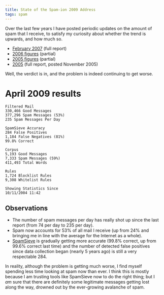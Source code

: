 ```yaml
---
title: State of the Spam-ion 2009 Address
tags: spam
---
```


Over the last few years I have posted periodic updates on the amount of spam that I receive, to satisfy my curiosity about whether the trend is upwards, and how much so.

-   [February 2007](http://wincent.com/a/about/wincent/weblog/archives/2007/02/is_spam_solved.php) (full report)
-   [2006 figures](http://wincent.com/a/about/wincent/weblog/archives/2006/01/spam_will_be_so.php) (partial)
-   [2005 figures](http://wincent.com/a/about/wincent/weblog/archives/2006/01/spam_to_be_elim.php) (partial)
-   [2005](http://wincent.com/a/about/wincent/weblog/archives/2005/11/spamsieve_one_y.php) (full report, posted November 2005)

Well, the verdict is in, and the problem is indeed continuing to get worse.

# April 2009 results

    Filtered Mail
    330,466 Good Messages
    377,296 Spam Messages (53%)
    235 Spam Messages Per Day

    SpamSieve Accuracy
    284 False Positives
    1,184 False Negatives (81%)
    99.8% Correct

    Corpus
    5,193 Good Messages
    7,333 Spam Messages (59%)
    411,493 Total Words

    Rules
    1,724 Blocklist Rules
    9,308 Whitelist Rules

    Showing Statistics Since
    10/11/2004 11:42

## Observations

-   The number of spam messages per day has really shot up since the last report (from 74 per day to 235 per day).
-   Spam now accounts for 53% of all mail I receive (up from 24% and bringing me in line with the average for the Internet as a whole).
-   [SpamSieve](/wiki/SpamSieve) is gradually getting more accurate (99.8% correct, up from 99.6% correct last time) and the number of detected false positives since data collection began (nearly 5 years ago) is still a very respectable 284.

In reality, although the problem is getting much worse, I find myself spending less time looking at spam now than ever. I think this is mostly because I am trusting tools like SpamSieve now to do the right thing; but I *am* sure that there are definitely some legitimate messages getting lost along the way, drowned out by the ever-growing avalanche of spam.
